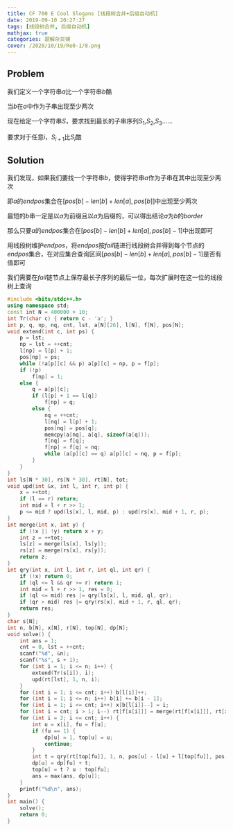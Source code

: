 ```yaml
---
title: CF 700 E Cool Slogans [线段树合并+后缀自动机]
date: 2019-09-10 20:27:27
tags: [线段树合并, 后缀自动机]
mathjax: true
categories: 题解杂货铺
cover: /2020/10/19/Re0-1/8.png
---
```

## Problem

我们定义一个字符串$a$比一个字符串$b$酷

当$b$在$a$中作为子串出现至少两次
        
现在给定一个字符串$S$，要求找到最长的子串序列$S_1$,$S_2$,$S_3$……

要求对于任意$i$，$S_{i+1}$比$S_i$酷

## Solution

我们发现，如果我们要找一个字符串$b$，使得字符串$a$作为子串在其中出现至少两次

即$a$的$endpos$集合在$[pos[b]-len[b]+len[a],pos[b]]$中出现至少两次

最短的$b$串一定是以$a$为前缀且以$a$为后缀的，可以得出结论$a$为$b$的$border$

那么只要$a$的$endpos$集合在$[pos[b]-len[b]+len[a],pos[b]-1]$中出现即可

用线段树维护$endpos$，将$endpos$按$fail$链进行线段树合并得到每个节点的$endpos$集合，在对应集合查询区间$[pos[b]-len[b]+len[a],pos[b]-1]$是否有值即可

我们需要在$fail$链节点上保存最长子序列的最后一位，每次扩展时在这一位的线段树上查询

```cpp
#include <bits/stdc++.h>
using namespace std;
const int N = 400000 + 10;
int Tr(char c) { return c - 'a'; }
int p, q, np, nq, cnt, lst, a[N][26], l[N], f[N], pos[N];
void extend(int c, int ps) {
    p = lst;
    np = lst = ++cnt;
    l[np] = l[p] + 1;
    pos[np] = ps;
    while (!a[p][c] && p) a[p][c] = np, p = f[p];
    if (!p)
        f[np] = 1;
    else {
        q = a[p][c];
        if (l[p] + 1 == l[q])
            f[np] = q;
        else {
            nq = ++cnt;
            l[nq] = l[p] + 1;
            pos[nq] = pos[q]; 
            memcpy(a[nq], a[q], sizeof(a[q]));
            f[nq] = f[q];
            f[np] = f[q] = nq;
            while (a[p][c] == q) a[p][c] = nq, p = f[p];
        }
    }
}
int ls[N * 30], rs[N * 30], rt[N], tot;
void upd(int &x, int l, int r, int p) {
    x = ++tot;
    if (l == r) return;
    int mid = l + r >> 1;
    p <= mid ? upd(ls[x], l, mid, p) : upd(rs[x], mid + 1, r, p);
}
int merge(int x, int y) {
    if (!x || !y) return x + y;
    int z = ++tot;
    ls[z] = merge(ls[x], ls[y]);
    rs[z] = merge(rs[x], rs[y]);
    return z;
}
int qry(int x, int l, int r, int ql, int qr) {
    if (!x) return 0;
    if (ql <= l && qr >= r) return 1;
    int mid = l + r >> 1, res = 0;
    if (ql <= mid) res |= qry(ls[x], l, mid, ql, qr);
    if (qr > mid) res |= qry(rs[x], mid + 1, r, ql, qr);
    return res;
}
char s[N];
int n, b[N], x[N], r[N], top[N], dp[N];
void solve() {
    int ans = 1;
    cnt = 0, lst = ++cnt;
    scanf("%d", &n);
    scanf("%s", s + 1);
    for (int i = 1; i <= n; i++) {
        extend(Tr(s[i]), i);
        upd(rt[lst], 1, n, i);
    }
    for (int i = 1; i <= cnt; i++) b[l[i]]++;
    for (int i = 1; i <= n; i++) b[i] += b[i - 1];
    for (int i = 1; i <= cnt; i++) x[b[l[i]]--] = i;
    for (int i = cnt; i > 1; i--) rt[f[x[i]]] = merge(rt[f[x[i]]], rt[x[i]]);
    for (int i = 2; i <= cnt; i++) {
        int u = x[i], fu = f[u];
        if (fu == 1) {
            dp[u] = 1, top[u] = u;
            continue;
        }
        int t = qry(rt[top[fu]], 1, n, pos[u] - l[u] + l[top[fu]], pos[u] - 1);
        dp[u] = dp[fu] + t;
        top[u] = t ? u : top[fu];
        ans = max(ans, dp[u]);
    }
    printf("%d\n", ans);
}
int main() {
    solve();
    return 0;
}
```
